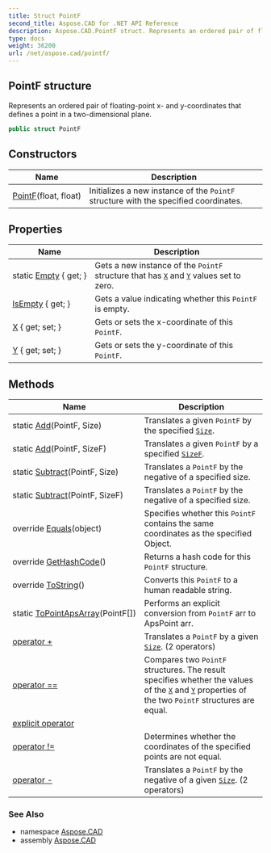 ```yaml
---
title: Struct PointF
second_title: Aspose.CAD for .NET API Reference
description: Aspose.CAD.PointF struct. Represents an ordered pair of floatingpoint x and ycoordinates that defines a point in a twodimensional plane
type: docs
weight: 36200
url: /net/aspose.cad/pointf/
---
```

## PointF structure

Represents an ordered pair of floating-point x- and y-coordinates that defines a point in a two-dimensional plane.

```csharp
public struct PointF
```

## Constructors

| Name | Description |
| --- | --- |
| [PointF](pointf/)(float, float) | Initializes a new instance of the `PointF` structure with the specified coordinates. |

## Properties

| Name | Description |
| --- | --- |
| static [Empty](../../aspose.cad/pointf/empty/) { get; } | Gets a new instance of the `PointF` structure that has [`X`](./x/) and [`Y`](./y/) values set to zero. |
| [IsEmpty](../../aspose.cad/pointf/isempty/) { get; } | Gets a value indicating whether this `PointF` is empty. |
| [X](../../aspose.cad/pointf/x/) { get; set; } | Gets or sets the x-coordinate of this `PointF`. |
| [Y](../../aspose.cad/pointf/y/) { get; set; } | Gets or sets the y-coordinate of this `PointF`. |

## Methods

| Name | Description |
| --- | --- |
| static [Add](../../aspose.cad/pointf/add/#add)(PointF, Size) | Translates a given `PointF` by the specified [`Size`](../size/). |
| static [Add](../../aspose.cad/pointf/add/#add_1)(PointF, SizeF) | Translates a given `PointF` by a specified [`SizeF`](../sizef/). |
| static [Subtract](../../aspose.cad/pointf/subtract/#subtract)(PointF, Size) | Translates a `PointF` by the negative of a specified size. |
| static [Subtract](../../aspose.cad/pointf/subtract/#subtract_1)(PointF, SizeF) | Translates a `PointF` by the negative of a specified size. |
| override [Equals](../../aspose.cad/pointf/equals/)(object) | Specifies whether this `PointF` contains the same coordinates as the specified Object. |
| override [GetHashCode](../../aspose.cad/pointf/gethashcode/)() | Returns a hash code for this `PointF` structure. |
| override [ToString](../../aspose.cad/pointf/tostring/)() | Converts this `PointF` to a human readable string. |
| static [ToPointApsArray](../../aspose.cad/pointf/topointapsarray/)(PointF[]) | Performs an explicit conversion from `PointF` arr to ApsPoint arr. |
| [operator +](../../aspose.cad/pointf/op_addition/#op_addition) | Translates a `PointF` by a given [`Size`](../size/). (2 operators) |
| [operator ==](../../aspose.cad/pointf/op_equality/) | Compares two `PointF` structures. The result specifies whether the values of the [`X`](./x/) and [`Y`](./y/) properties of the two `PointF` structures are equal. |
| [explicit operator](../../aspose.cad/pointf/op_explicit/) |  |
| [operator !=](../../aspose.cad/pointf/op_inequality/) | Determines whether the coordinates of the specified points are not equal. |
| [operator -](../../aspose.cad/pointf/op_subtraction/#op_subtraction) | Translates a `PointF` by the negative of a given [`Size`](../size/). (2 operators) |

### See Also

* namespace [Aspose.CAD](../../aspose.cad/)
* assembly [Aspose.CAD](../../)


